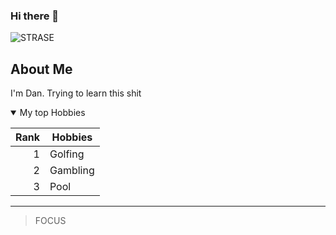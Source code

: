 ### Hi there 👋

<!-- Change Image -->


<picture>

 <source media="(prefers-color-scheme: dark)" srcset="https://user-images.githubusercontent.com/25423296/163456776-7f95b81a-f1ed-45f7-b7ab-8fa810d529fa.png">
 <source media="(prefers-color-scheme: light)" srcset="https://user-images.githubusercontent.com/25423296/163456776-7f95b81a-f1ed-45f7-b7ab-8fa810d529fa.png">
 <img alt="STRASE" src="https://user-images.githubusercontent.com/25423296/163456776-7f95b81a-f1ed-45f7-b7ab-8fa810d529fa.png">
</picture>

  
 ## About Me
 
 I'm Dan.  Trying to learn this shit
 <details open>
<summary>My top Hobbies</summary>
  
  | Rank | Hobbies |
|-----:|---------------|
|     1|  Golfing             |
|     2|  Gambling             |
|     3|  Pool             |
  
  </details>
  
  ----
  > FOCUS
  
  
  
  
